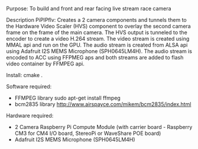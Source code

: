 Purpose: To build and front and rear facing live stream race camera

Description PiPIPflv: Creates a 2 camera components and tunnels them to the 
Hardware Video Scaler (HVS) component to overlay the second camera 
frame on the frame of the main camera. The HVS output is tunneled to 
the encoder to create a video H.264 stream.  The video stream is 
created using MMAL api and run on the GPU.  The audio stream is 
created from ALSA api using Adafruit I2S MEMS Microphone 
(SPH0645LM4H).  The audio stream is encoded to ACC using FFPMEG aps 
and both streams are added to flash video container by FFMPEG api.


Install: cmake . 

Software required:
* FFMPEG library sudo apt-get install ffmpeg
* bcm2835 library http://www.airspayce.com/mikem/bcm2835/index.html

Hardware required:
* 2 Camera Raspberry Pi Compute Module 
	(with carrier board - Raspberry CM3 for CM4 I/O board, StereoPi or WaveShare POE board)
* Adafruit I2S MEMS Microphone (SPH0645LM4H)

